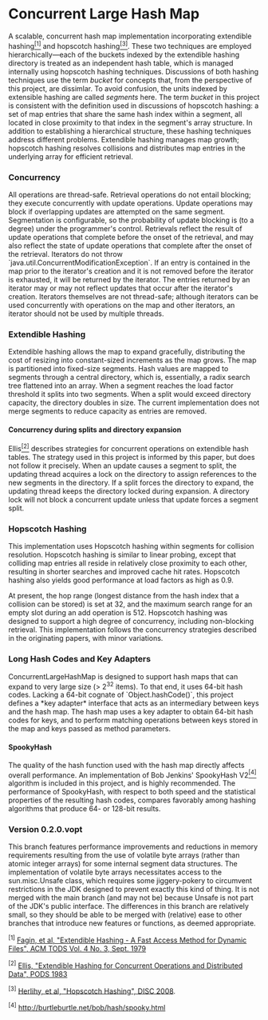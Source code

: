Concurrent Large Hash Map
=========================
A scalable, concurrent hash map implementation incorporating extendible 
hashing<a href="#footnote-1"><sup>[1]</sup></a> and 
hopscotch hashing<a href="#footnote-3"><sup>[3]</sup></a>. These two techniques are employed 
hierarchically&mdash;each of the buckets indexed by the extendible hashing directory is 
treated as an independent hash table, which is managed internally using hopscotch hashing techniques.
Discussions of both hashing techniques use the term *bucket* for concepts that, from the 
perspective of this project, are dissimlar. To avoid confusion, the units indexed by extensible
hashing are called *segments* here. The term *bucket* in this project is consistent with the definition 
used in discussions of hopscotch hashing: a set of map 
entries that share the same hash index within a segment, all located in close proximity 
to that index in the segment's array structure. In addition to establishing a hierarchical structure, these 
hashing techniques address different problems. Extendible hashing manages map growth; hopscotch 
hashing resolves collisions and distributes map entries in the underlying array for 
efficient retrieval.
<h3>Concurrency</h3>
All operations are thread-safe. Retrieval operations do not entail blocking; they 
execute concurrently with update operations. Update operations may block if overlapping updates are
attempted on the same segment. Segmentation is configurable, so the 
probability of update blocking is (to a degree) under the programmer's 
control. Retrievals reflect the result of update operations that complete 
before the onset of the retrieval, and may also reflect the state 
of update operations that complete after the onset of the retrieval. 
Iterators do not throw `java.util.ConcurrentModificationException`.
If an entry is contained in the map prior to the iterator's creation and
it is not removed before the iterator is exhausted, it will be returned by the 
iterator. The entries returned by an iterator may or may not reflect updates
that occur after the iterator's creation.
Iterators themselves are not thread-safe; although iterators can be used 
concurrently with operations on the map and other iterators, an iterator 
should not be used by multiple threads.

<h3>Extendible Hashing</h3>
Extendible hashing allows the 
map to expand gracefully, distributing the cost of resizing into constant-sized 
increments as the map grows. The map is partitioned into fixed-size 
segments. Hash values are mapped to segments through a central directory, 
which is, essentially, a radix search tree flattened into an array.
When a segment reaches the load factor threshold it splits into two 
segments. When a split would exceed directory capacity, the directory 
doubles in size. The current implementation does not merge segments to 
reduce capacity as entries are removed. 

<h4>Concurrency during splits and directory expansion</h4>
Ellis<a href="#footnote-2"><sup>[2]</sup></a> describes strategies for concurrent 
operations on extendible hash tables. The strategy used in this project is informed
by this paper, but does not follow it precisely.
When an update causes a segment to split, the updating thread acquires
a lock on the directory to assign references to the new segments in the 
directory. If a split forces the directory to expand, the updating thread 
keeps the directory locked during expansion. A directory lock will not block 
a concurrent update unless that update forces a segment split.

<h3>Hopscotch Hashing</h3>
This implementation uses Hopscotch hashing
within segments for collision resolution. Hopscotch hashing is similar to 
linear probing, except that colliding map entries all reside in relatively 
close proximity to each other, resulting
in shorter searches and improved cache hit rates. Hopscotch hashing also 
yields good performance at load factors as high as 0.9.<p> 
At present, the hop range (longest distance from the hash index that
a collision can be stored) is set at 32, and the maximum search range
for an empty slot during an add operation is 512.
Hopscotch hashing was designed to support a high degree of concurrency, 
including non-blocking retrieval. This implementation follows the 
concurrency strategies described in the originating papers, with minor 
variations.

<h3>Long Hash Codes and Key Adapters</h3>
ConcurrentLargeHashMap is designed to support hash maps that can expand to very 
large size (> 2<sup>32</sup> items). To that end, it uses 64-bit hash codes.
Lacking a 64-bit cognate of `Object.hashCode()`, this project defines a
*key adapter* interface that acts as an intermediary between keys
and the hash map. The hash map uses a key adapter to obtain 64-bit 
hash codes for keys, and to perform matching operations between keys
stored in the map and keys passed as method parameters. 

<h4>SpookyHash</h4>
The quality of the hash function used with the hash map directly 
affects overall performance. An implementation of Bob Jenkins' 
SpookyHash V2<a href="#footnote-4"><sup>[4]</sup></a> 
algorithm is included in this project, and is highly recommended. The performance
of SpookyHash, with respect to both speed and the statistical properties of 
the resulting hash codes, compares favorably among
hashing algorithms that produce 64- or 128-bit results.

<h3>Version 0.2.0.vopt</h3>
This branch features performance improvements and reductions in memory requirements 
resulting from the use of volatile byte arrays (rather than atomic integer arrays)
for some internal segment data structures. The implementation of volatile byte arrays
necessitates access to the sun.misc.Unsafe class, which requires some jiggery-pokery
to circumvent restrictions in the JDK designed to prevent exactly this kind of thing.
It is not merged with the main branch (and may not be) because Unsafe is not part of
the JDK's public interface. The differences in this branch are relatively small, so
they should be able to be merged with (relative) ease to other branches that introduce
new features or functions, as deemed appropriate.

<p id="footnote-1"><sup>[1]</sup> <a href="http://dx.doi.org/10.1145%2F320083.320092"> Fagin, et al, 
"Extendible Hashing - A Fast Access Method for Dynamic Files", 
ACM TODS Vol. 4 No. 3, Sept. 1979</a></p>
<p id="footnote-2"><sup>[2]</sup> <a href="http://dl.acm.org/citation.cfm?id=588072">
Ellis, "Extendible Hashing for Concurrent Operations and Distributed Data", 
PODS 1983</a></p>
<p id="footnote-3"><sup>[3]</sup> 
<a href="http://mcg.cs.tau.ac.il/papers/disc2008-hopscotch.pdf">
Herlihy, et al, "Hopscotch Hashing", DISC 2008</a>.</p>
<p id="footnote-4"><sup>[4]</sup> <a href="http://burtleburtle.net/bob/hash/spooky.html">
http://burtleburtle.net/bob/hash/spooky.html</a>

